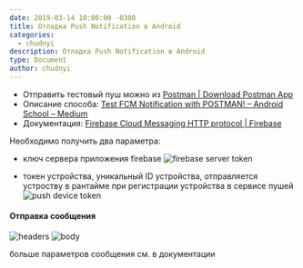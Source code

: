 ```yaml
---
date: 2019-03-14 10:00:00 -0300
title: Отладка Push Notification в Android
categories:
  - chudnyi
description: Отладка Push Notification в Android
type: Document
author: chudnyi
---
```


- Отправить тестовый пуш можно из [Postman \| Download Postman App](https://go.dmit.ch/2O3homd)
- Описание способа: [Test FCM Notification with POSTMAN\! – Android School – Medium](https://go.dmit.ch/2O4QPNt)
- Документация: [Firebase Cloud Messaging HTTP protocol  \|  Firebase](https://go.dmit.ch/2O11TLm)

Необходимо получить два параметра: 
- ключ сервера приложения firebase
![firebase server token](http://cdn.chudnyi.com/assets/2019-03-14-mnsp-e81vp.png)

- токен устройства, уникальный ID устройства, отправляется устроству в рантайме при регистрации устройства в сервисе пушей
![push device token](http://cdn.chudnyi.com/assets/2019-03-14-mnsp-pm3ew.png)

#### Отправка сообщения

![headers](http://cdn.chudnyi.com/assets/2019-03-14-mnsp-1kiz3.png)
![body](http://cdn.chudnyi.com/assets/2019-03-14-mnsp-7j6xt.png)

больше параметров сообщения см. в документации
